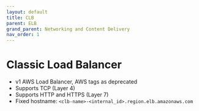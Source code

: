```yaml
---
layout: default
title: CLB
parent: ELB
grand_parent: Networking and Content Delivery
nav_order: 1
---
```


# Classic Load Balancer
- v1 AWS Load Balancer, AWS tags as deprecated
- Supports TCP (Layer 4)
- Supports HTTP and HTTPS (Layer 7)
- Fixed hostname: `<clb-name>-<internal_id>.region.elb.amazonaws.com`
